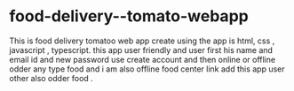 # food-delivery--tomato-webapp
This is food delivery tomatoo web app create using the app is html, css , javascript , typescript. this app user friendly and user first his name and email id and new password use create account and then online or offline odder any type food and i am also offline food center link add this app user other also odder food .    

